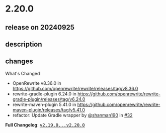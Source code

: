 # 2.20.0

## release on 20240925
## description
## changes
What's Changed

* OpenRewrite v8.36.0 in <a href="https://github.com/openrewrite/rewrite/releases/tag/v8.36.0">https://github.com/openrewrite/rewrite/releases/tag/v8.36.0</a>
* rewrite-gradle-plugin 6.24.0 in <a href="https://github.com/openrewrite/rewrite-gradle-plugin/releases/tag/v6.24.0">https://github.com/openrewrite/rewrite-gradle-plugin/releases/tag/v6.24.0</a>
* rewrite-maven-plugin 5.41.0 in <a href="https://github.com/openrewrite/rewrite-maven-plugin/releases/tag/v5.41.0">https://github.com/openrewrite/rewrite-maven-plugin/releases/tag/v5.41.0</a>
* refactor: Update Gradle wrapper by <a class="user-mention notranslate" data-hovercard-type="user" data-hovercard-url="/users/shanman190/hovercard" data-octo-click="hovercard-link-click" data-octo-dimensions="link_type:self" href="https://github.com/shanman190">@shanman190</a> in <a class="issue-link js-issue-link" data-error-text="Failed to load title" data-id="2543905166" data-permission-text="Title is private" data-url="https://github.com/openrewrite/rewrite-recipe-bom/issues/32" data-hovercard-type="pull_request" data-hovercard-url="/openrewrite/rewrite-recipe-bom/pull/32/hovercard" href="https://github.com/openrewrite/rewrite-recipe-bom/pull/32">#32</a>

<strong>Full Changelog</strong>: <a class="commit-link" href="https://github.com/openrewrite/rewrite-recipe-bom/compare/v2.19.0...v2.20.0"><tt>v2.19.0...v2.20.0</tt></a>

